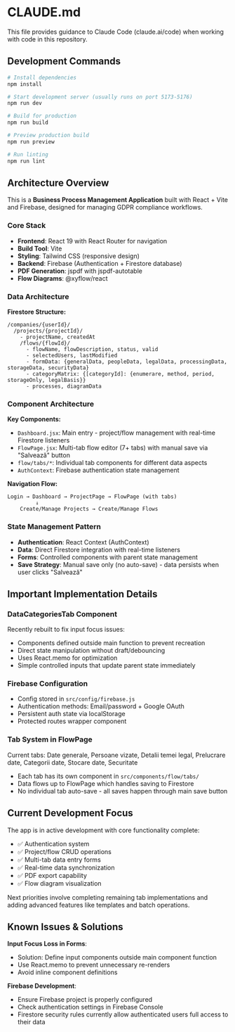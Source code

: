 # CLAUDE.md

This file provides guidance to Claude Code (claude.ai/code) when working with code in this repository.

## Development Commands

```bash
# Install dependencies
npm install

# Start development server (usually runs on port 5173-5176)
npm run dev

# Build for production
npm run build

# Preview production build
npm run preview

# Run linting
npm run lint
```

## Architecture Overview

This is a **Business Process Management Application** built with React + Vite and Firebase, designed for managing GDPR compliance workflows.

### Core Stack
- **Frontend**: React 19 with React Router for navigation
- **Build Tool**: Vite
- **Styling**: Tailwind CSS (responsive design)
- **Backend**: Firebase (Authentication + Firestore database)
- **PDF Generation**: jspdf with jspdf-autotable
- **Flow Diagrams**: @xyflow/react

### Data Architecture

**Firestore Structure:**
```
/companies/{userId}/
  /projects/{projectId}/
    - projectName, createdAt
    /flows/{flowId}/
      - flowName, flowDescription, status, valid
      - selectedUsers, lastModified
      - formData: {generalData, peopleData, legalData, processingData, storageData, securityData}
      - categoryMatrix: {[categoryId]: {enumerare, method, period, storageOnly, legalBasis}}
      - processes, diagramData
```

### Component Architecture

**Key Components:**
- `Dashboard.jsx`: Main entry - project/flow management with real-time Firestore listeners
- `FlowPage.jsx`: Multi-tab flow editor (7+ tabs) with manual save via "Salvează" button
- `flow/tabs/*`: Individual tab components for different data aspects
- `AuthContext`: Firebase authentication state management

**Navigation Flow:**
```
Login → Dashboard → ProjectPage → FlowPage (with tabs)
         ↓
    Create/Manage Projects → Create/Manage Flows
```

### State Management Pattern
- **Authentication**: React Context (AuthContext)
- **Data**: Direct Firestore integration with real-time listeners
- **Forms**: Controlled components with parent state management
- **Save Strategy**: Manual save only (no auto-save) - data persists when user clicks "Salvează"

## Important Implementation Details

### DataCategoriesTab Component
Recently rebuilt to fix input focus issues:
- Components defined outside main function to prevent recreation
- Direct state manipulation without draft/debouncing
- Uses React.memo for optimization
- Simple controlled inputs that update parent state immediately

### Firebase Configuration
- Config stored in `src/config/firebase.js`
- Authentication methods: Email/password + Google OAuth
- Persistent auth state via localStorage
- Protected routes wrapper component

### Tab System in FlowPage
Current tabs: Date generale, Persoane vizate, Detalii temei legal, Prelucrare date, Categorii date, Stocare date, Securitate
- Each tab has its own component in `src/components/flow/tabs/`
- Data flows up to FlowPage which handles saving to Firestore
- No individual tab auto-save - all saves happen through main save button

## Current Development Focus

The app is in active development with core functionality complete:
- ✅ Authentication system
- ✅ Project/flow CRUD operations  
- ✅ Multi-tab data entry forms
- ✅ Real-time data synchronization
- ✅ PDF export capability
- ✅ Flow diagram visualization

Next priorities involve completing remaining tab implementations and adding advanced features like templates and batch operations.

## Known Issues & Solutions

**Input Focus Loss in Forms**: 
- Solution: Define input components outside main component function
- Use React.memo to prevent unnecessary re-renders
- Avoid inline component definitions

**Firebase Development**: 
- Ensure Firebase project is properly configured
- Check authentication settings in Firebase Console
- Firestore security rules currently allow authenticated users full access to their data